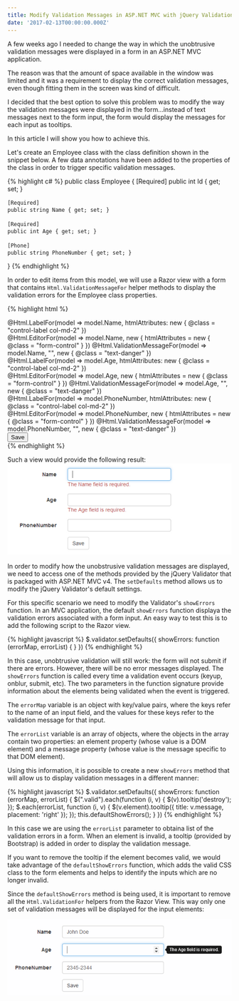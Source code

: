 ```yaml
---
title: Modify Validation Messages in ASP.NET MVC with jQuery Validation
date: '2017-02-13T00:00:00.000Z'
---
```


A few weeks ago I needed to change the way in which the unobtrusive validation messages were displayed in a form in an ASP.NET MVC application.

The reason was that the amount of space available in the window was limited and it was a requirement to display the correct validation messages, even though fitting them in the screen was kind of difficult.

I decided that the best option to solve this problem was to modify the way the validation messages were displayed in the form...instead of text messages next to the form input, the form would display the messages for each input as tooltips.

In this article I will show you how to achieve this.

<!--more-->

Let's create an Employee class with the class definition shown in the snippet below. A few data annotations have been added to the properties of the class in order to trigger specific validation messages.

{% highlight c# %}
public class Employee
{
    [Required]
    public int Id { get; set; }

    [Required]
    public string Name { get; set; }

    [Required]
    public int Age { get; set; }

    [Phone]
    public string PhoneNumber { get; set; }
}
{% endhighlight %}

In order to edit items from this model, we will use a Razor view with a form that contains <code>Html.ValidationMessageFor</code> helper methods to display the validation errors for the Employee class properties.

{% highlight html %}
<div class="form-group">
  @Html.LabelFor(model => model.Name, htmlAttributes: new { @class = "control-label col-md-2" })
  <div class="col-md-10">
    @Html.EditorFor(model => model.Name, new { htmlAttributes = new { @class = "form-control" } })
    @Html.ValidationMessageFor(model => model.Name, "", new { @class = "text-danger" })
  </div>
</div>
<div class="form-group">
  @Html.LabelFor(model => model.Age, htmlAttributes: new { @class = "control-label col-md-2" })
  <div class="col-md-10">
    @Html.EditorFor(model => model.Age, new { htmlAttributes = new { @class = "form-control" } })
    @Html.ValidationMessageFor(model => model.Age, "", new { @class = "text-danger" })
  </div>
</div>
<div class="form-group">
  @Html.LabelFor(model => model.PhoneNumber, htmlAttributes: new { @class = "control-label col-md-2" })
  <div class="col-md-10">
    @Html.EditorFor(model => model.PhoneNumber, new { htmlAttributes = new { @class = "form-control" } })
    @Html.ValidationMessageFor(model => model.PhoneNumber, "", new { @class = "text-danger" })
  </div>
</div>
<div class="form-group">
  <div class="col-md-offset-2 col-md-10">
    <input type="submit" value="Save" class="btn btn-default" />
  </div>
</div>
{% endhighlight %}

Such a view would provide the following result:
<img class="mx-auto d-block img-fluid lazyload" src="/assets/images/140525/standardunobstrusive.jpg" alt="Unobstrusive validation using default behavior"/>

In order to modify how the unobstrusive validation messages are displayed, we need to access one of the methods provided by the jQuery Validator that is packaged with ASP.NET MVC v4. The <code>setDefaults</code> method allows us to modify the jQuery Validator's default settings.

For this specific scenario we need to modify the Validator's <code>showErrors</code> function. In an MVC application, the default <code>showErrors</code> function displaya the validation errors associated with a form input. An easy way to test this is to add the following script to the Razor view.

{% highlight javascript %}
$.validator.setDefaults({
  showErrors: function (errorMap, errorList) {
  }
})
{% endhighlight %}

In this case, unobtrusive validation will still work: the form will not submit if there are errors. However, there will be no error messages displayed. The <code>showErrors</code> function is called every time a validation event occurs (keyup, onblur, submit, etc). The two parameters in the function signature provide information about the elements being validated when the event is triggered.

The <code>errorMap</code> variable is an object with key/value pairs, where the keys refer to the name of an input field, and the values for these keys refer to the validation message for that input.

The <code>errorList</code> variable is an array of objects, where the objects in the array contain two properties: an element property (whose value is a DOM element) and a message property (whose value is the message specific to that DOM element).

Using this information, it is possible to create a new <code>showErrors</code> method that will allow us to display validation messages in a different manner:

{% highlight javascript %}
$.validator.setDefaults({
  showErrors: function (errorMap, errorList) {
     $(".valid").each(function (i, v) {
        $(v).tooltip('destroy');
     });
     $.each(errorList, function (i, v) {
        $(v.element).tooltip({ title: v.message, placement: 'right' });
     });
     this.defaultShowErrors();
  }
})
{% endhighlight %}

In this case we are using the <code>errorList</code> parameter to obtaina list of the validation errors in a form. When an element is invalid, a tooltip (provided by Bootstrap) is added in order to display the validation message.

If you want to remove the tooltip if the element becomes valid, we would take advantage of the <code>defaultShowErrors</code> function, which adds the valid CSS class to the form elements and helps to identify the inputs which are no longer invalid.

Since the <code>defaultShowErrors</code> method is being used, it is important to remove all the <code>Html.ValidationFor</code> helpers from the Razor View. This way only one set of validation messages will be displayed for the input elements:

<img class="mx-auto d-block img-fluid lazyload" src="/assets/images/140525/tooltipunobstrusive.jpg" alt="Unobstrusive validation using tooltips" />